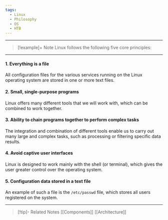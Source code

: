 ```yaml
---
tags:
  - Linux
  - Philosophy
  - OS
  - HTB
---
```

___
>[!example]+ Note
>Linux follows the following five core principles:

___
#### 1. Everything is a file
All configuration files for the various services running on the Linux operating system are stored in one or more text files.
#### 2. Small, single-purpose programs
Linux offers many different tools that we will work with, which can be combined to work together.
#### 3. Ability to chain programs together to perform complex tasks
The integration and combination of different tools enable us to carry out many large and complex tasks, such as processing or filtering specific data results.
#### 4. Avoid captive user interfaces
Linux is designed to work mainly with the shell (or terminal), which gives the user greater control over the operating system.
#### 5. Configuration data stored in a text file
An example of such a file is the `/etc/passwd` file, which stores all users registered on the system.
___
>[!tip]- Related Notes
>[[Components]]
>[[Architecture]]